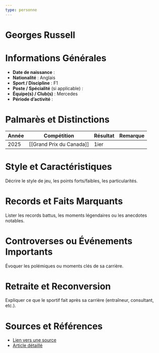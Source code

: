 ```yaml
---
type: personne
---
```


# Georges Russell

# Informations Générales
- **Date de naissance** :  
- **Nationalité** :  Anglais
- **Sport / Discipline** :  F1
- **Poste / Spécialité** (si applicable) :  
- **Équipe(s) / Club(s)** :  Mercedes
- **Période d’activité** :  

# Palmarès et Distinctions
| Année | Compétition              | Résultat | Remarque |
| ----- | ------------------------ | -------- | -------- |
| 2025  | [[Grand Prix du Canada]] | 1ier     |          |

# Style et Caractéristiques
Décrire le style de jeu, les points forts/faibles, les particularités.

# Records et Faits Marquants
Lister les records battus, les moments légendaires ou les anecdotes notables.

# Controverses ou Événements Importants
Évoquer les polémiques ou moments clés de sa carrière.

# Retraite et Reconversion
Expliquer ce que le sportif fait après sa carrière (entraîneur, consultant, etc.).

# Sources et Références
- [Lien vers une source](#)
- [Article détaillé](#)
